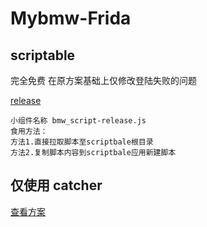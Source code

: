 # Mybmw-Frida

## scriptable
完全免费
在原方案基础上仅修改登陆失败的问题


[release](https://github.com/erxiaowang417/Mybmw-Script/blob/main/bmw_script-release.js)

    小组件名称 bmw_script-release.js 
    食用方法：
    方法1.直接拉取脚本至scriptbale根目录
    方法2.复制脚本内容到scriptbale应用新建脚本


## 仅使用 catcher
[查看方案](https://github.com/erxiaowang417/Mybmw-Script/tree/main/frida)

